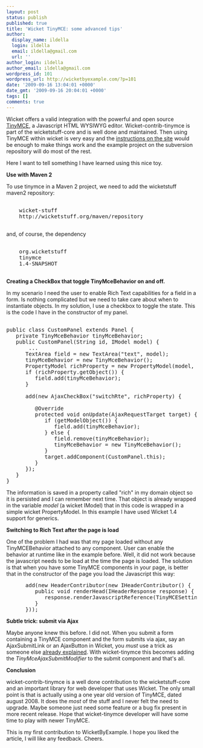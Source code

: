 ```yaml
---
layout: post
status: publish
published: true
title: 'Wicket TinyMCE: some advanced tips'
author:
  display_name: ildella
  login: ildella
  email: ildella@gmail.com
  url: ''
author_login: ildella
author_email: ildella@gmail.com
wordpress_id: 101
wordpress_url: http://wicketbyexample.com/?p=101
date: '2009-09-16 13:04:01 +0000'
date_gmt: '2009-09-16 20:04:01 +0000'
tags: []
comments: true
---
```

Wicket offers a valid integration with the powerful and open source <a href="http://tinymce.moxiecode.com/">TinyMCE</a>, a Javascript HTML WYSIWYG editor. Wicket-contrib-tinymce is part of the wicketstuff-core and is well done and maintained. Then using TinyMCE within wicket is very easy and the <a href="http://wicketstuff.org/confluence/display/STUFFWIKI/wicket-contrib-tinymce">instructions on the site</a> would be enough to make things work and the example project on the subversion repository will do most of the rest.

<a id="more"></a><a id="more-101"></a>

Here I want to tell something I have learned using this nice toy.

<strong>Use with Maven 2</strong>

To use tinymce in a Maven 2 project, we need to add the wicketstuff maven2 repository:

<pre lang="xml" colla="+">
<repository>
	<id>wicket-stuff</id>
	<url>http://wicketstuff.org/maven/repository</url>
</repository>
</pre>
and, of course, the dependency

<pre lang="xml" colla="+">
<dependency>
	<groupId>org.wicketstuff</groupId>
	<artifactId>tinymce</artifactId>
	<version>1.4-SNAPSHOT</version>
</dependency>
</pre>
<strong>Creating a CheckBox that toggle TinyMceBehavior on and off.</strong>

In my scenario I need the user to enable Rich Text capabilities for a field in a form. Is nothing complicated but we need to take care about when to instantiate objects. In my solution, I use a checkbox to toggle the state. This is the code I have in the constructor of my panel.

<pre lang="java" colla="+">

public class CustomPanel extends Panel {
   private TinyMceBehavior tinyMceBehavior;
   public CustomPanel(String id, IModel model) {
       ...
      TextArea field = new TextArea("text", model);
      tinyMceBehavior = new TinyMceBehavior();
      PropertyModel richProperty = new PropertyModel(model, "rich");
      if (richProperty.getObject()) {
         field.add(tinyMceBehavior);
      }

      add(new AjaxCheckBox("switchRte", richProperty) {

         @Override
         protected void onUpdate(AjaxRequestTarget target) {
            if (getModelObject()) {
               field.add(tinyMceBehavior);
            } else {
               field.remove(tinyMceBehavior);
               tinyMceBehavior = new TinyMceBehavior();
            }
            target.addComponent(CustomPanel.this);
         }
      });
   }
}
</pre>
The information is saved in a property called "rich" in my domain object so it is persisted and I can remember next time. That object is already wrapped in the variable <em>model</em> (a wicket IModel) that in this code is wrapped in a simple wicket PropertyModel. In this example I have used Wicket 1.4 support for generics.

<strong>Switching to Rich Text after the page is load</strong>

One of the problem I had was that my page loaded without any TinyMCEBehavior attached to any component. User can enable the behavior at runtime like in the example before. Well, it did not work because the javascript needs to be load at the time the page is loaded. The solution is that when you have some TinyMCE components in your page, is better that in the constructor of the page you load the Javascript this way:

<pre lang="java" colla="+">      add(new HeaderContributor(new IHeaderContributor() {
         public void renderHead(IHeaderResponse response) {
            response.renderJavascriptReference(TinyMCESettings.javaScriptReference());
         }
      }));</pre>
<strong>Subtle trick: submit via Ajax</strong>

Maybe anyone knew this before. I did not. When you submit a form containing a TinyMCE component and the form submits via ajax, say an AjaxSubmitLink or an AjaxButton in Wicket, you *must* use a trick as someone else <a href="http://dwairi.blogspot.com/2006/12/tinymce-ajax.html">already explained</a>. With wicket-tinymce this becomes adding the <em>TinyMceAjaxSubmitModifier</em> to the submit component and that's all.

<strong>Conclusion</strong>

wicket-contrib-tinymce is a well done contribution to the wicketstuff-core and an important library for web developer that uses Wicket. The only small point is that is actually using a one year old version of TinyMCE, dated august 2008. It does the *most* of the stuff and I never felt the need to upgrade. Maybe someone just need some feature or a bug fix present in more recent release. Hope that wicket-tinymce developer will have some time to play with newer TinyMCE.

This is my first contribution to WicketByExample. I hope you liked the article, I will like any feedback. Cheers.
<a href="http://twitter.com/ildella" target="_blank"></a>

